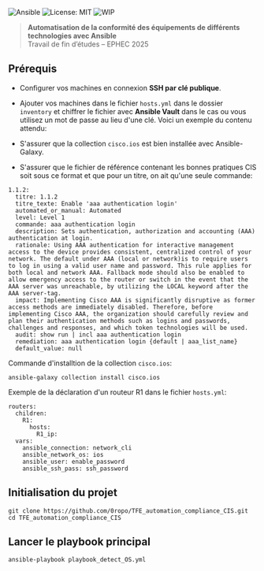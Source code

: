 ![Ansible](https://img.shields.io/badge/ansible-automation-blue)
![License: MIT](https://img.shields.io/badge/License-MIT-yellow.svg)
![WIP](https://img.shields.io/badge/status-work--in--progress-orange)

> **Automatisation de la conformité des équipements de différents technologies avec Ansible**  
> Travail de fin d’études – EPHEC 2025

## Prérequis

- Configurer vos machines en connexion **SSH par clé publique**.

- Ajouter vos machines dans le fichier `hosts.yml` dans le dossier `inventory` et chiffrer le fichier avec **Ansible Vault** dans le cas ou vous utilisez un mot de passe au lieu d'une clé. Voici un exemple du contenu attendu:

- S'assurer que la collection `cisco.ios` est bien installée avec Ansible-Galaxy.

- S'assurer que le fichier de référence contenant les bonnes pratiques CIS soit sous ce format et que pour un titre, on ait qu'une seule commande:


```
1.1.2:
  titre: 1.1.2
  titre_texte: Enable 'aaa authentication login'
  automated_or_manual: Automated
  level: Level 1
  commande: aaa authentication login
  description: Sets authentication, authorization and accounting (AAA) authentication at login.
  rationale: Using AAA authentication for interactive management access to the device provides consistent, centralized control of your network. The default under AAA (local or network)is to require users to log in using a valid user name and password. This rule applies for both local and network AAA. Fallback mode should also be enabled to allow emergency access to the router or switch in the event that the AAA server was unreachable, by utilizing the LOCAL keyword after the AAA server-tag.
  impact: Implementing Cisco AAA is significantly disruptive as former access methods are immediately disabled. Therefore, before implementing Cisco AAA, the organization should carefully review and plan their authentication methods such as logins and passwords, challenges and responses, and which token technologies will be used.
  audit: show run | incl aaa authentication login
  remediation: aaa authentication login {default | aaa_list_name} 
  default_value: null
```

Commande d'installtion de la collection `cisco.ios`:

```
ansible-galaxy collection install cisco.ios
```

Exemple de la déclaration d'un routeur R1 dans le fichier `hosts.yml`:
```
routers:
  children:
    R1:
      hosts:
        R1_ip:
  vars:
    ansible_connection: network_cli
    ansible_network_os: ios  
    ansible_user: enable_password
    ansible_ssh_pass: ssh_password
```

## Initialisation du projet

```
git clone https://github.com/0ropo/TFE_automation_compliance_CIS.git
cd TFE_automation_compliance_CIS
```

## Lancer le playbook principal

```
ansible-playbook playbook_detect_OS.yml
```
